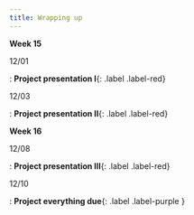 ```yaml
---
title: Wrapping up
---
```



**Week 15**

12/01

: **Project presentation I**{: .label .label-red}

12/03

: **Project presentation II**{: .label .label-red}



**Week 16**

12/08

: **Project presentation III**{: .label .label-red}

12/10

: **Project everything due**{: .label .label-purple } 

